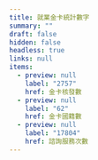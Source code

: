```yaml
---
title: 就業金卡統計數字
summary: ""
draft: false
hidden: false
headless: true
links: null
items:
  - preview: null
    label: "2757"
    href: 金卡核發數
  - preview: null
    label: "62"
    href: 金卡國籍數
  - preview: null
    label: "17804"
    href: 諮詢服務次數
---
```

